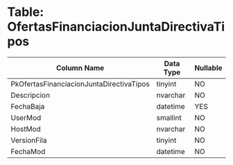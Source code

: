 # Table: OfertasFinanciacionJuntaDirectivaTipos

| Column Name | Data Type | Nullable |
|-------------|-----------|----------|
| PkOfertasFinanciacionJuntaDirectivaTipos | tinyint | NO |
| Descripcion | nvarchar | NO |
| FechaBaja | datetime | YES |
| UserMod | smallint | NO |
| HostMod | nvarchar | NO |
| VersionFila | tinyint | NO |
| FechaMod | datetime | NO |
